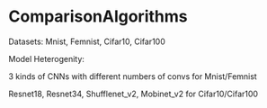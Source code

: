 # ComparisonAlgorithms

Datasets: Mnist, Femnist, Cifar10, Cifar100

Model Heterogenity: 

  3 kinds of CNNs with different numbers of convs for Mnist/Femnist
  
  Resnet18, Resnet34, Shufflenet_v2, Mobinet_v2 for Cifar10/Cifar100
